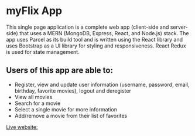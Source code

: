# myFlix App

This single page application is a complete web app (client-side and server-side) that uses a MERN (MongoDB, Express, React, and Node.js) stack. The app uses Parcel as its build tool and is written using the React library and uses Bootstrap as a UI library for styling and responsiveness. React Redux is used for state management.

## Users of this app are able to:

- Register, view and update user information (username, password, email, birthday, favorite movies), logout and deregister
- View all movies
- Search for a movie
- Select a single movie for more information
- Add/remove a movie from their list of favorites

[Live website:](https://main--leonmyflix.netlify.app/)
